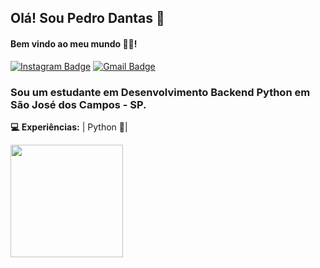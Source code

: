 ## Olá! Sou Pedro Dantas 👋
#### Bem vindo ao meu mundo 🧑‍💻!

 
 [![Instagram Badge](https://img.shields.io/badge/-Instagram-blue?style=flat-square&logo=Instagram&logoColor=white&link=https://instagram.com/dantas_dts?igshid=1o9uhlz6bqs4s)](https://instagram.com/dantas_dts?igshid=1o9uhlz6bqs4s) 
[![Gmail Badge](https://img.shields.io/badge/-pdantas950@gmail.com-6633cc?style=flat-square&logo=Gmail&logoColor=white&link=mailto:pdantas950@gmail.com)](mailto:pdantas950@gmail.com)

### Sou um estudante em Desenvolvimento Backend Python em São José dos Campos - SP.

**💻 Experiências:**
 | Python 🦋|


<div>
  <a href="https://github.com/P3sTs">
  <img height="180em" src="https://github-readme-stats.vercel.app/api/top-langs/?username=P3sTs&layout=compact&langs_count=7&theme=dracula"/>
</div>
 </a>

